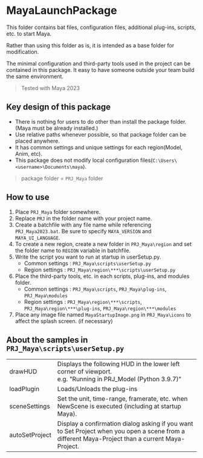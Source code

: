 # MayaLaunchPackage

This folder contains bat files, configuration files, additional plug-ins, scripts, etc. to start Maya.

Rather than using this folder as is, it is intended as a base folder for modification.

The minimal configuration and third-party tools used in the project can be contained in this package. It easy to have someone outside your team build the same environment.

> Tested with Maya 2023

## Key design of this package
* There is nothing for users to do other than install the package folder. (Maya must be already installed.)  
* Use relative paths whenever possible, so that package folder can be placed anywhere.  
* It has common settings and unique settings for each region(Model, Anim, etc). 
* This package does not modify local configuration files(`C:\Users\<username>\Documents\maya`).  
> package folder = `PRJ_Maya` folder

## How to use
1. Place `PRJ_Maya` folder somewhere.
1. Replace `PRJ` in the folder name with your project name.
1. Create a batchfile with any file name while referencing `PRJ_Maya2023.bat`. Be sure to specify `MAYA_VERSION` and `MAYA_UI_LANGUAGE`.
1. To create a new region, create a new folder in `PRJ_Maya\region` and set the folder name to `REGION` variable in batchfile.
1. Write the script you want to run at startup in userSetup.py.
    * Common settings : `PRJ_Maya\scripts\userSetup.py`
    * Region settings : `PRJ_Maya\region\***\scripts\userSetup.py`
1. Place the third-party tools, etc. in each scripts, plug-ins, and modules folder.
    * Common settings : `PRJ_Maya\scripts`, `PRJ_Maya\plug-ins`, `PRJ_Maya\modules`
    * Region settings : `PRJ_Maya\region\***\scripts`, `PRJ_Maya\region\***\plug-ins`, `PRJ_Maya\region\***\modules`   
1. Place any image file named `MayaStartupImage.png` in `PRJ_Maya\icons` to affect the splash screen. (if necessary)

## About the samples in `PRJ_Maya\scripts\userSetup.py` 
|||
|---|---|
|drawHUD|Displays the following HUD in the lower left corner of viewport.<br>e.g. "Running in PRJ_Model (Python 3.9.7)"|
|loadPlugin|Loads/Unloads the plug-ins|
|sceneSettings|Set the unit, time-range, framerate, etc. when NewScene is executed (including at startup Maya).|
|autoSetProject|Display a confirmation dialog asking if you want to Set Project when you open a scene from a different Maya-Project than a current Maya-Project.|